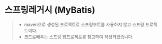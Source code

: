 # 스프링레거시 (MyBatis)

>  - maven으로 생성된 프로젝트로 스프링부트를 사용하지 않고 스프링 프로젝트이다.
>  - 코드로배우는 스프링 웹프로젝트를 참고하여 작성되었습니다.
